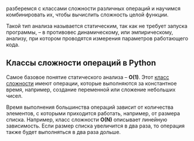 
разберемся с классами сложности различных операций и научимся комбинировать их, чтобы вычислить сложность целой функции.

Такой тип анализа называется статическим, так как не требует запуска программы, – в противовес динамическому, или эмпирическому, анализу, при котором проводятся измерения параметров работающего кода.

## Классы сложности операций в Python

Самое базовое понятие статического анализа – **O(1)**. Этот [класс сложности](https://proglib.io/p/asymptotic-complexity) имеют операции, которые выполняются за константное время, например, создание переменной или сложение небольших чисел.

Время выполнения большинства операций зависит от количества элементов, с которыми приходится работать, например, от размера списка. Например, класс сложности **O(N)** описывает линейную зависимость. Если размер списка увеличится в два раза, то операция также будет выполняться в два раза дольше.